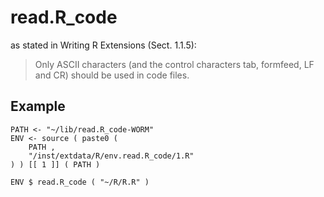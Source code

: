 read.R_code
===========

as stated in Writing R Extensions (Sect. 1.1.5):

> Only ASCII characters (and the control characters tab,
> formfeed, LF and CR) should be used in code files.

Example
-------

    PATH <- "~/lib/read.R_code-WORM"
    ENV <- source ( paste0 (
        PATH ,
        "/inst/extdata/R/env.read.R_code/1.R"
    ) ) [[ 1 ]] ( PATH )

    ENV $ read.R_code ( "~/R/R.R" )
